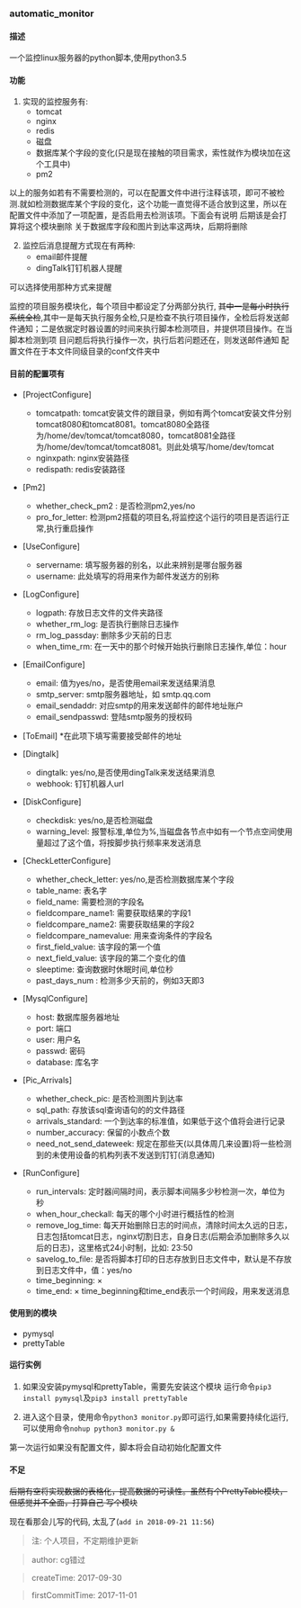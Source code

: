 ### automatic_monitor

#### 描述

一个监控linux服务器的python脚本,使用python3.5


#### 功能

1. 实现的监控服务有:
    * tomcat
    * nginx
    * redis
    * 磁盘
    * 数据库某个字段的变化(只是现在接触的项目需求，索性就作为模块加在这个工具中)
    * pm2

以上的服务如若有不需要检测的，可以在配置文件中进行注释该项，即可不被检测.就如检测数据库某个字段的变化，这个功能一直觉得不适合放到这里，所以在配置文件中添加了一项配置，是否启用去检测该项。下面会有说明
后期该是会打算将这个模块删除
关于数据库字段和图片到达率这两块，后期将删除

	
2. 监控后消息提醒方式现在有两种:
    * email邮件提醒
    * dingTalk钉钉机器人提醒

可以选择使用那种方式来提醒

监控的项目服务模块化，每个项目中都设定了分两部分执行, ~~其中一是每小时执行系统全检~~,其中一是每天执行服务全检,只是检查不执行项目操作，全检后将发送邮件通知；二是依据定时器设置的时间来执行脚本检测项目，并提供项目操作。在当脚本检测到项
目问题后将执行操作一次，执行后若问题还在，则发送邮件通知
配置文件在于本文件同级目录的conf文件夹中

#### 目前的配置项有

* [ProjectConfigure]
	* tomcatpath: tomcat安装文件的跟目录，例如有两个tomcat安装文件分别tomcat8080和tomcat8081。tomcat8080全路径为/home/dev/tomcat/tomcat8080，tomcat8081全路径为/home/dev/tomcat/tomcat8081。则此处填写/home/dev/tomcat
	* nginxpath: nginx安装路径
	* redispath: redis安装路径

* [Pm2]
    * whether_check_pm2 : 是否检测pm2,yes/no
	* pro_for_letter: 检测pm2搭载的项目名,将监控这个运行的项目是否运行正常,执行重启操作
	
* [UseConfigure]
	* servername: 填写服务器的别名，以此来辨别是哪台服务器
	* username: 此处填写的将用来作为邮件发送方的别称

* [LogConfigure]
	* logpath: 存放日志文件的文件夹路径
	* whether_rm_log: 是否执行删除日志操作
	* rm_log_passday: 删除多少天前的日志
	* when_time_rm: 在一天中的那个时候开始执行删除日志操作,单位：hour

* [EmailConfigure]
    * email: 值为yes/no，是否使用email来发送结果消息
	* smtp_server: smtp服务器地址，如 smtp.qq.com
	* email_sendaddr: 对应smtp的用来发送邮件的邮件地址账户
	* email_sendpasswd: 登陆smtp服务的授权码
	
* [ToEmail]
	*在此项下填写需要接受邮件的地址

* [Dingtalk]
    * dingtalk: yes/no,是否使用dingTalk来发送结果消息
    * webhook: 钉钉机器人url

* [DiskConfigure]
    * checkdisk: yes/no,是否检测磁盘
    * warning_level: 报警标准,单位为%,当磁盘各节点中如有一个节点空间使用量超过了这个值，将按脚步执行频率来发送消息

* [CheckLetterConfigure]
    * whether_check_letter: yes/no,是否检测数据库某个字段
    * table_name: 表名字
    * field_name: 需要检测的字段名
    * fieldcompare_name1: 需要获取结果的字段1
    * fieldcompare_name2: 需要获取结果的字段2
    * fieldcompare_namevalue: 用来查询条件的字段名
    * first_field_value: 该字段的第一个值
    * next_field_value: 该字段的第二个变化的值
    * sleeptime: 查询数据时休眠时间,单位秒
    * past_days_num : 检测多少天前的，例如3天即3

* [MysqlConfigure]
    * host: 数据库服务器地址
    * port: 端口
    * user: 用户名
    * passwd: 密码
    * database: 库名字

* [Pic_Arrivals]
    * whether_check_pic: 是否检测图片到达率
    * sql_path: 存放该sql查询语句的的文件路径
	* arrivals_standard: 一个到达率的标准值，如果低于这个值将会进行记录
    * number_accuracy: 保留的小数点个数
	* need_not_send_dateweek: 规定在那些天(以具体周几来设置)将一些检测到的未使用设备的机构列表不发送到钉钉(消息通知)

	
* [RunConfigure]
	* run_intervals: 定时器间隔时间，表示脚本间隔多少秒检测一次，单位为秒
    * when_hour_checkall: 每天的哪个小时进行概括性的检测
	* remove_log_time: 每天开始删除日志的时间点，清除时间太久远的日志，日志包括tomcat日志，nginx切割日志，自身日志(后期会添加删除多久以后的日志)，这里格式24小时制，比如: 23:50
	* savelog_to_file: 是否将脚本打印的日志存放到日志文件中，默认是不存放到日志文件中，值：yes/no
    * time_beginning: ×
    * time_end: × time_beginning和time_end表示一个时间段，用来发送消息

#### 使用到的模块

* pymysql
* prettyTable

#### 运行实例

1. 如果没安装pymysql和prettyTable，需要先安装这个模块
    运行命令`pip3 install pymysql`及`pip3 install prettyTable`

2. 进入这个目录，使用命令`python3 monitor.py`即可运行,如果需要持续化运行,可以使用命令`nohup python3 monitor.py &`

	
第一次运行如果没有配置文件，脚本将会自动初始化配置文件

#### 不足

~~后期有空将实现数据的表格化，提高数据的可读性。虽然有个PrettyTable模块，但感觉并不全面，打算自己
写个模块~~

现在看那会儿写的代码, 太乱了(`add in 2018-09-21 11:56`)


> 注: 个人项目，不定期维护更新

> author: cg错过

> createTime: 2017-09-30

> firstCommitTime: 2017-11-01

